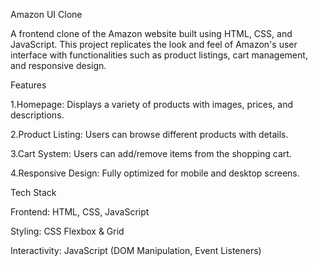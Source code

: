 Amazon UI Clone

A frontend clone of the Amazon website built using HTML, CSS, and JavaScript. This project replicates the look and feel of Amazon's user interface with functionalities such as product listings, cart management, and responsive design.

Features

1.Homepage: Displays a variety of products with images, prices, and descriptions.

2.Product Listing: Users can browse different products with details.

3.Cart System: Users can add/remove items from the shopping cart.

4.Responsive Design: Fully optimized for mobile and desktop screens.

Tech Stack

Frontend: HTML, CSS, JavaScript

Styling: CSS Flexbox & Grid

Interactivity: JavaScript (DOM Manipulation, Event Listeners)
